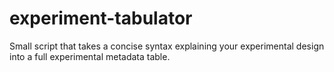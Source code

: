# experiment-tabulator
Small script that takes a concise syntax explaining your experimental design into a full experimental metadata table.
